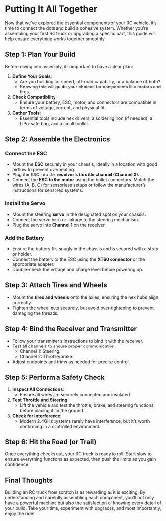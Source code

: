 # Putting It All Together

Now that we’ve explored the essential components of your RC vehicle, it’s time to connect the dots and build a cohesive system. Whether you’re assembling your first RC truck or upgrading a specific part, this guide will help ensure everything works together smoothly.

## Step 1: Plan Your Build

Before diving into assembly, it’s important to have a clear plan:

1. **Define Your Goals**:
   - Are you building for speed, off-road capability, or a balance of both?
   - Knowing this will guide your choices for components like motors and tires.
2. **Check Compatibility**:
   - Ensure your battery, ESC, motor, and connectors are compatible in terms of voltage, current, and physical fit.
3. **Gather Tools**:
   - Essential tools include hex drivers, a soldering iron (if needed), a LiPo-safe bag, and a small toolkit.

## Step 2: Assemble the Electronics

### Connect the ESC

- Mount the **ESC** securely in your chassis, ideally in a location with good airflow to prevent overheating.
- Plug the ESC into the **receiver’s throttle channel (Channel 2)**.
- Connect the **ESC to the motor** using the bullet connectors. Match the wires (A, B, C) for sensorless setups or follow the manufacturer’s instructions for sensored systems.

### Install the Servo

- Mount the steering **servo** in the designated spot on your chassis.
- Connect the servo horn or linkage to the steering mechanism.
- Plug the servo into **Channel 1** on the receiver.

### Add the Battery

- Ensure the battery fits snugly in the chassis and is secured with a strap or holder.
- Connect the battery to the ESC using the **XT60 connector** or the appropriate adapter.
- Double-check the voltage and charge level before powering up.

## Step 3: Attach Tires and Wheels

- Mount the **tires and wheels** onto the axles, ensuring the hex hubs align correctly.
- Tighten the wheel nuts securely, but avoid over-tightening to prevent damaging the threads.

## Step 4: Bind the Receiver and Transmitter

- Follow your transmitter’s instructions to bind it with the receiver.
- Test all channels to ensure proper communication:
  - Channel 1: Steering.
  - Channel 2: Throttle/brake.
- Adjust endpoints and trims as needed for precise control.

## Step 5: Perform a Safety Check

1. **Inspect All Connections**:
   - Ensure all wires are securely connected and insulated.
2. **Test Throttle and Steering**:
   - Lift the vehicle and test the throttle, brake, and steering functions before placing it on the ground.
3. **Check for Interference**:
   - Modern 2.4GHz systems rarely have interference, but it’s worth confirming in a controlled environment.

## Step 6: Hit the Road (or Trail)

Once everything checks out, your RC truck is ready to roll! Start slow to ensure everything functions as expected, then push the limits as you gain confidence.

## Final Thoughts

Building an RC truck from scratch is as rewarding as it is exciting. By understanding and carefully assembling each component, you’ll not only have a powerful machine but also the satisfaction of knowing every detail of your build. Take your time, experiment with upgrades, and most importantly, enjoy the ride!
